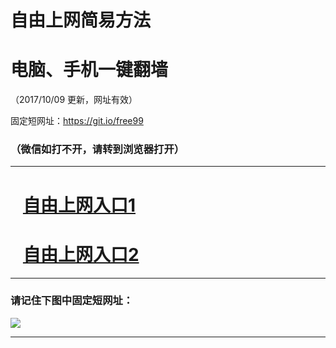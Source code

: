 ﻿# 自由上网简易方法

# 电脑、手机一键翻墙

（2017/10/09 更新，网址有效）

固定短网址：https://git.io/free99

### （微信如打不开，请转到浏览器打开）


***





# &nbsp;&nbsp; <a href="http://ft807927114.fwq-tz-1001.info/fwqtz01.html?t=10090012763 " target="_blank">自由上网入口1</a>
# &nbsp;&nbsp; <a href="http://ft162669724.fwq-tz-1002.info/fwqtz02.html?t=100900117883 " target="_blank">自由上网入口2</a>
***

### 请记住下图中固定短网址：

<img src="https://s3-us-west-2.amazonaws.com/fwq-1001/yjfq-20170905okok.png" /> 


***

